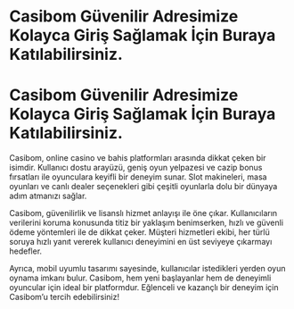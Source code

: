# Casibom Güvenilir Adresimize Kolayca Giriş Sağlamak İçin Buraya Katılabilirsiniz.

# Casibom Güvenilir Adresimize Kolayca Giriş Sağlamak İçin Buraya Katılabilirsiniz.

Casibom, online casino ve bahis platformları arasında dikkat çeken bir isimdir. Kullanıcı dostu arayüzü, geniş oyun yelpazesi ve cazip bonus fırsatları ile oyunculara keyifli bir deneyim sunar. Slot makineleri, masa oyunları ve canlı dealer seçenekleri gibi çeşitli oyunlarla dolu bir dünyaya adım atmanızı sağlar.

Casibom, güvenilirlik ve lisanslı hizmet anlayışı ile öne çıkar. Kullanıcıların verilerini koruma konusunda titiz bir yaklaşım benimserken, hızlı ve güvenli ödeme yöntemleri ile de dikkat çeker. Müşteri hizmetleri ekibi, her türlü soruya hızlı yanıt vererek kullanıcı deneyimini en üst seviyeye çıkarmayı hedefler.

Ayrıca, mobil uyumlu tasarımı sayesinde, kullanıcılar istedikleri yerden oyun oynama imkanı bulur. Casibom, hem yeni başlayanlar hem de deneyimli oyuncular için ideal bir platformdur. Eğlenceli ve kazançlı bir deneyim için Casibom’u tercih edebilirsiniz!
